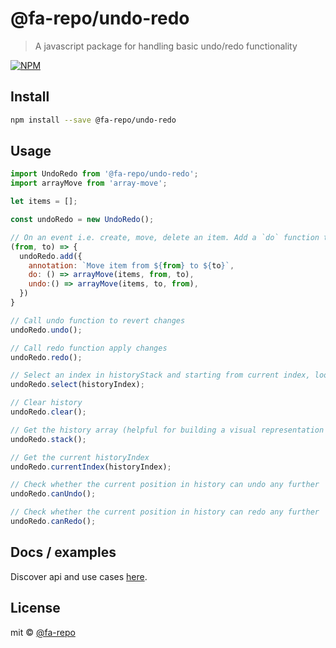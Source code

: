 # @fa-repo/undo-redo

> A javascript package for handling basic undo/redo functionality

[![NPM](https://img.shields.io/npm/v/@fa-repo/undo-redo.svg)](https://www.npmjs.com/package/@fa-repo/undo-redo)

## Install

```bash
npm install --save @fa-repo/undo-redo
```

## Usage

```jsx
import UndoRedo from '@fa-repo/undo-redo';
import arrayMove from 'array-move';

let items = [];

const undoRedo = new UndoRedo();

// On an event i.e. create, move, delete an item. Add a `do` function to apply changes and an `undo` function to revert changes.
(from, to) => {
  undoRedo.add({
    annotation: `Move item from ${from} to ${to}`,
    do: () => arrayMove(items, from, to),
    undo:() => arrayMove(items, to, from),
  })
}

// Call undo function to revert changes
undoRedo.undo();

// Call redo function apply changes
undoRedo.redo();

// Select an index in historyStack and starting from current index, loop through each action (undo()/redo()) to get to that point.
undoRedo.select(historyIndex);

// Clear history
undoRedo.clear();

// Get the history array (helpful for building a visual representation of history)
undoRedo.stack();

// Get the current historyIndex
undoRedo.currentIndex(historyIndex);

// Check whether the current position in history can undo any further
undoRedo.canUndo();

// Check whether the current position in history can redo any further
undoRedo.canRedo();
```

## Docs / examples
Discover api and use cases [here](/docs).

## License

mit © [@fa-repo](https://github.com/@fa-repo)
